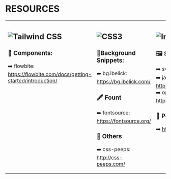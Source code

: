 # RESOURCES
<table>
<tr>
  <!-- Column 1 -->
  <td valign="top" width="25%">

## ![Tailwind CSS](https://img.shields.io/badge/Tailwind_CSS-38B2AC?logo=tailwind-css&logoColor=white&style=for-the-badge)
### 🧩 Components:  
➡️ flowbite: https://flowbite.com/docs/getting-started/introduction/

  </td>
  <!-- Column 2 -->
  <td valign="top" width="25%">

## ![CSS3](https://img.shields.io/badge/CSS3-1572B6?style=for-the-badge&logo=css3&logoColor=white)
### 📜Background Snippets:  
➡️ bg.ibelick: https://bg.ibelick.com/

### 🖋️ Fount
➡️ fontsource: https://fontsource.org/

### 🔩 Others
➡️ css-peeps: http://css-peeps.com/

  </td>
  <!-- Column 3 -->
  <td valign="top" width="25%">

## ![Images](https://img.shields.io/badge/Images-5C2D91?style=for-the-badge&logo=image&logoColor=white)
### 🖼️ SVG:
➡️ svgl: https://svgl.vercel.app/  
➡️ jakearchibald: https://jakearchibald.github.io/svgomg/  
➡️ openpeeps: https://www.openpeeps.com/  

### 🚀 Performance:
➡️ https://squoosh.app/

  </td>
  <!-- Column 4 -->
  <td valign="top" width="25%">

## ![Mockups](https://img.shields.io/badge/Mockups-FF69B4?style=for-the-badge&logo=mockup&logoColor=white)
➡️ shots: https://shots.so/

  </td>
</tr>
</table>











